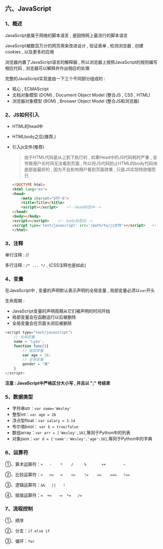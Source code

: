## 六、JavaScript

### 1、概述

JavaScript是属于网络的脚本语言 , 是因特网上最流行的脚本语言

JavaScript被数百万计的网页用来改进设计 , 验证表单 , 检测浏览器 , 创建cookies , 以及更多的应用

浏览器内置了JavaScript语言的解释器 , 所以浏览器上按照JavaScript的规则编写相应代码 , 浏览器可以解释并作出相应的处理

完整的JavaScript实现是由一下三个不同部分组成的 : 

- 核心 , ECMAScript
- 文档对象模型 (DOM) , Document Object Model (整合JS , CSS , HTML)
- 浏览器对象模型 (BOM) , Broswer Object Model (整合JS和浏览器)

### 2、JS如何引入

- HTML的head中

- HTMLbody之后(推荐,)

- 引入js文件(推荐)

  > 由于HTML代码是从上到下执行的 , 如果Head中的JS代码耗时严重 , 会导致用户长时间无法看到页面 , 所以将JS代码防止HTML的body代码块底部是最好的 , 因为不会影响用户看到页面效果 , 只是JS实现特效慢而已

  ```html
  <!DOCTYPE html>
  <html lang="en">
  <head>
      <meta charset="UTF-8">
      <title>Title</title>
      <script></script>    <!--head标签中-->
  </head>
  <body></body>
  <script></script>    <!--body标签后-->
  <script type='text/javascript' src='/path/to/js文件'></script>   <!--引入js文件-->
  </html>
  ```

### 3、注释

单行注释 : //

多行注释 : `/* ... */` , (CSS注释也是如此)

### 4、变量

在JavaScript中 , 变量的声明默认表示声明的全局变量 , 局部变量必须以`var`开头

生命周期 : 

- JavaScript变量的声明周期从它们被声明的时间开始
- 局部变量会在函数运行以后被删除
- 全局变量会在页面关闭后被删除

```javascript
<script type="text/javascript">
    // 全局变量
    name = 'Lyon';
    function func(){
        // 局部变量
        var age = 18;
        // 全局变量
        gender = "男"
    }
</script>
```

**注意 : JavaScript中严格区分大小写 , 并且以 ";" 号结束** 

### 5、数据类型

- 字符串str：`var name='Wesley'`
- 整型int：`var age = 26`
- 浮点型float：`var salary = 3.14`
- 布尔值bool： `var b = true/false`
- 数组array：`var arr = ['Wesley',18]`,等同于Python中的列表
- 对象json：`var d = {'name':'Wesley','age':18}`,等同于Python中的字典

### 6、运算符

①、算术运算符：`+   -    *    /     %       ++        —`

②、比较运算符：`>   >=   <    <=    !=    ==    ===   !==`

③、逻辑运算符：`&&   ||   ！`

④、赋值运算符：`=  +=   -=  *=   /=`

### 7、流程控制

①、顺序

②、分支：`if else if` 

③、循环：`for`

